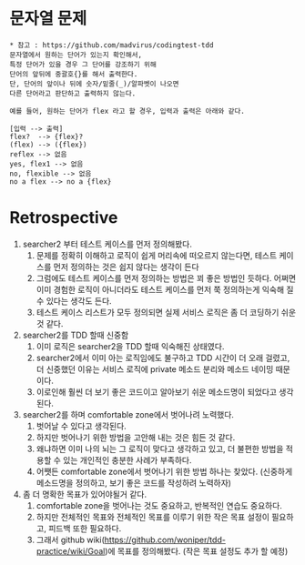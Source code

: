 # 문자열 문제 
    * 참고 : https://github.com/madvirus/codingtest-tdd
    문자열에서 원하는 단어가 있는지 확인해서,
    특정 단어가 있을 경우 그 단어를 강조하기 위해
    단어의 앞뒤에 중괄호{}를 해서 출력한다.
    단, 단어의 앞이나 뒤에 숫자/밑줄(_)/알파벳이 나오면
    다른 단어라고 판단하고 출력하지 않는다.
    
    예를 들어, 원하는 단어가 flex 라고 할 경우, 입력과 출력은 아래와 같다.
    
    [입력 --> 출력]
    flex?  --> {flex}?
    (flex) --> ({flex})
    reflex --> 없음
    yes, flex1 --> 없음
    no, flexible --> 없음
    no a flex --> no a {flex}
    
# Retrospective
1. searcher2 부터 테스트 케이스를 먼저 정의해봤다.
    1) 문제를 정확히 이해하고 로직이 쉽게 머리속에 떠오르지 않는다면, 테스트 케이스를 먼저 정의하는 것은 쉽지 않다는 생각이 든다
    2) 그럼에도 테스트 케이스를 먼저 정의하는 방법은 꾀 좋은 방법인 듯하다. 어쩌면 이미 경험한 로직이 아니더라도 테스트 케이스를 먼저 쭉 정의하는게 익숙해 질 수 있다는 생각도 든다.
    3) 테스트 케이스 리스트가 모두 정의되면 실제 서비스 로직은 좀 더 코딩하기 쉬운 것 같다.
2. searcher2를 TDD 할때 신중함
    1) 이미 로직은 searcher2을 TDD 할때 익숙해진 상태였다.
    2) searcher2에서 이미 아는 로직임에도 불구하고 TDD 시간이 더 오래 걸렸고, 더 신중했던 이유는 서비스 로직에 private 메소드 분리와 메소드 네이밍 때문이다.
    3) 이로인해 훨씬 더 보기 좋은 코드이고 알아보기 쉬운 메소드명이 되었다고 생각된다.
3. searcher2를 하며 comfortable zone에서 벗어나려 노력했다.
    1) 벗어날 수 있다고 생각된다.
    2) 하지만 벗어나기 위한 방법을 고안해 내는 것은 힘든 것 같다.
    3) 왜냐하면 이미 나의 뇌는 그 로직이 맞다고 생각하고 있고, 더 불편한 방법을 적용할 수 있는 개인적인 충분한 사례가 부족하다.
    4) 어쨋든 comfortable zone에서 벗어나기 위한 방법 하나는 찾았다. (신중하게 메소드명을 정의하고, 보기 좋은 코드를 작성하려 노력하자)
4. 좀 더 명확한 목표가 있어야될거 같다.
    1) comfortable zone을 벗어나는 것도 중요하고, 반복적인 연습도 중요하다.
    2) 하지만 전체적인 목표와 전체적인 목표를 이루기 위한 작은 목표 설정이 필요하고, 피드백 또한 필요하다.
    3) 그래서 github wiki(https://github.com/woniper/tdd-practice/wiki/Goal)에 목표를 정의해봤다. (작은 목표 설정도 추가 할 예정) 